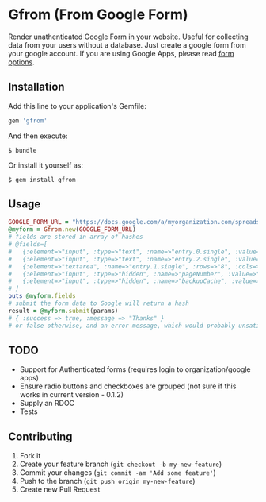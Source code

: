 # Gfrom (From Google Form)

Render unathenticated Google Form in your website. Useful for collecting data from your users without a database. Just create a google form from your google account. If you are using Google Apps, please read [form options](http://support.google.com/drive/bin/answer.py?hl=en&answer=160166).

## Installation

Add this line to your application's Gemfile:

```ruby
gem 'gfrom'
```

And then execute:

    $ bundle

Or install it yourself as:

    $ gem install gfrom

## Usage

```ruby
GOOGLE_FORM_URL = "https://docs.google.com/a/myorganization.com/spreadsheet/embeddedform?formkey=dGlXS0ZNWVVGYWZqMVhXUENvOXQtSnc6MQ&hl=en"
@myform = Gfrom.new(GOOGLE_FORM_URL)
# fields are stored in array of hashes
# @fields=[
#   {:element=>"input", :type=>"text", :name=>"entry.0.single", :value=>"", :class=>"ss-q-short", :id=>"entry_0", :label=>"Name", :required=>true},
#   {:element=>"input", :type=>"text", :name=>"entry.2.single", :value=>"", :class=>"ss-q-short", :id=>"entry_2", :label=>"Email", :required=>true},
#   {:element=>"textarea", :name=>"entry.1.single", :rows=>"8", :cols=>"75", :class=>"ss-q-long", :id=>"entry_1", :label=>"Message"},
#   {:element=>"input", :type=>"hidden", :name=>"pageNumber", :value=>"0"},
#   {:element=>"input", :type=>"hidden", :name=>"backupCache", :value=>""}
# ]
puts @myform.fields
# submit the form data to Google will return a hash
result = @myform.submit(params)
# { :success => true, :message => "Thanks" }
# or false otherwise, and an error message, which would probably unsatisfied required fields
```

## TODO

* Support for Authenticated forms (requires login to organization/google apps)
* Ensure radio buttons and checkboxes are grouped (not sure if this works in current version - 0.1.2)
* Supply an RDOC
* Tests

## Contributing

1. Fork it
2. Create your feature branch (`git checkout -b my-new-feature`)
3. Commit your changes (`git commit -am 'Add some feature'`)
4. Push to the branch (`git push origin my-new-feature`)
5. Create new Pull Request
